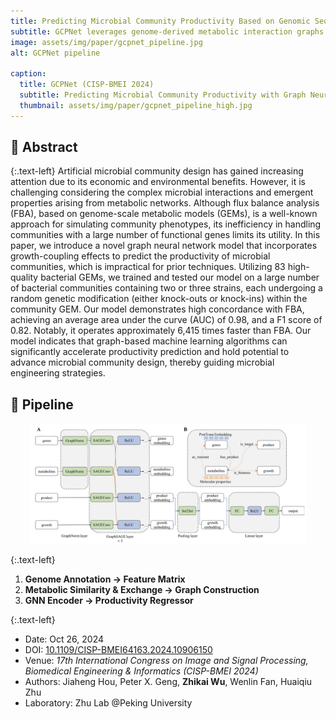 ```yaml
---
title: Predicting Microbial Community Productivity Based on Genomic Sequences
subtitle: GCPNet leverages genome-derived metabolic interaction graphs and graph neural networks to forecast community-level productivity, achieving state-of-the-art accuracy and interpretability.
image: assets/img/paper/gcpnet_pipeline.jpg
alt: GCPNet pipeline

caption:
  title: GCPNet (CISP-BMEI 2024)
  subtitle: Predicting Microbial Community Productivity with Graph Neural Networks. (Computational Biology, GNNs)
  thumbnail: assets/img/paper/gcpnet_pipeline_high.jpg
---
```

## 🔎 Abstract

{:.text-left}
Artificial microbial community design has gained increasing attention due to its economic and environmental benefits. However, it is challenging considering the complex microbial interactions and emergent properties arising from metabolic networks. Although flux balance analysis (FBA), based on genome-scale metabolic models (GEMs), is a well-known approach for simulating community phenotypes, its inefficiency in handling communities with a large number of functional genes limits its utility. In this paper, we introduce a novel graph neural network model that incorporates growth-coupling effects to predict the productivity of microbial communities, which is impractical for prior techniques. Utilizing 83 high-quality bacterial GEMs, we trained and tested our model on a large number of bacterial communities containing two or three strains, each undergoing a random genetic modification (either knock-outs or knock-ins) within the community GEM. Our model demonstrates high concordance with FBA, achieving an average area under the curve (AUC) of 0.98, and a F1 score of 0.82. Notably, it operates approximately 6,415 times faster than FBA. Our model indicates that graph-based machine learning algorithms can significantly accelerate productivity prediction and hold potential to advance microbial community design, thereby guiding microbial engineering strategies.

## 🧱 Pipeline

<p align="center"> <img src="assets/img/paper/gcpnet_pipeline.jpg" width="88%"> </p>

{:.text-left}
1. **Genome Annotation → Feature Matrix**  
2. **Metabolic Similarity & Exchange → Graph Construction**  
3. **GNN Encoder → Productivity Regressor**  


{:.text-left}
- Date: Oct 26, 2024
- DOI: [10.1109/CISP-BMEI64163.2024.10906150](https://doi.org/10.1109/CISP-BMEI64163.2024.10906150)
- Venue: *17th International Congress on Image and Signal Processing, Biomedical Engineering & Informatics (CISP-BMEI 2024)*
- Authors: Jiaheng Hou, Peter X. Geng, **Zhikai Wu**, Wenlin Fan, Huaiqiu Zhu
- Laboratory: Zhu Lab @Peking University
